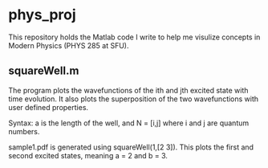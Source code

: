 # phys_proj
This repository holds the Matlab code I write to help me visulize concepts in Modern Physics (PHYS 285 at SFU).

## squareWell.m
The program plots the wavefunctions of the ith and jth excited state with time evolution. It also plots the superposition of the two wavefunctions with user defined properties. 

Syntax: a is the length of the well, and N = \[i,j] where i and j are quantum numbers.

sample1.pdf is generated using squareWell(1,\[2 3]). This plots the first and second excited states, meaning a = 2 and b = 3.

